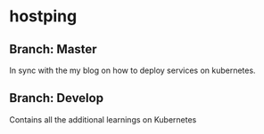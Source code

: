 # hostping

## Branch: Master
In sync with the my blog on how to deploy services on kubernetes.

## Branch: Develop
Contains all the additional learnings on Kubernetes
